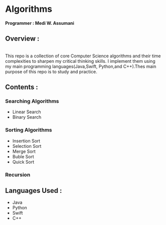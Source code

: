 # Algorithms </br>

#### Programmer : Medi W. Assumani
## Overview : 
</br>
This repo is a collection of core Computer Science algorithms and their time complexities to sharpen my critical thinking skills. I implement them using my main programming languages(Java,Swift, Python,and C++).Thes main purpose of this repo is to study and practice.

## Contents : </br>

### Searching Algorithms

* Linear Search 
* Binary Search


### Sorting Algorithms

* Insertion Sort
* Selection Sort
* Merge Sort
* Buble Sort
* Quick Sort

### Recursion

## Languages Used : 

* Java
* Python
* Swift
* C++

